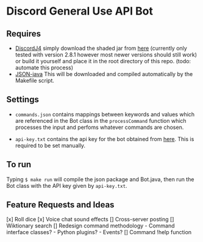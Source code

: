 # Discord General Use API Bot

## Requires
   - [DiscordJ4](https://github.com/austinv11/Discord4J) simply download the shaded jar from [here](https://austinv11.github.io/Discord4J/downloads.html) (currently only tested with version 2.8.1 however most newer versions should still work) or build it yourself and place it in the root directory of this repo. (todo: automate this process)
   - [JSON-java](https://github.com/stleary/JSON-java) This will be downloaded and compiled automatically by the Makefile script.

## Settings

   - `commands.json` contains mappings between keywords and values which are referenced in the Bot class in the `processCommand` function which processes the input and perfoms whatever commands are chosen.

   - `api-key.txt` contains the api key for the bot obtained from [here](https://discordapp.com/developers/applications/me). This is required to be set manually. 

## To run

Typing ```$ make run``` will compile the json package and Bot.java, then run the Bot class with the API key given by `api-key.txt`.

## Feature Requests and Ideas

   [x] Roll dice
   [x] Voice chat sound effects
   [] Cross-server posting
   [] Wiktionary search
   [] Redesign command methodology
      - Command interface classes?
      - Python plugins?
      - Events?
   [] Command !help function